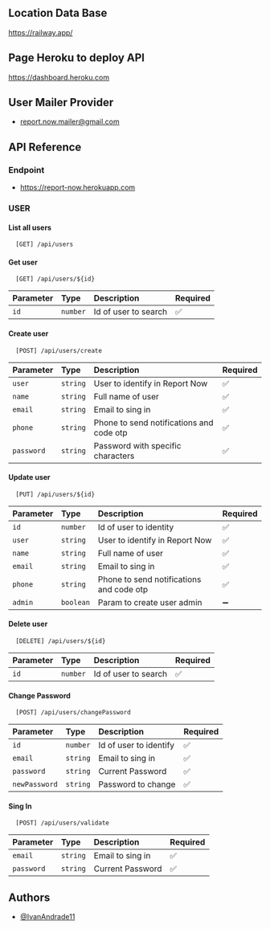 ## Location Data Base
https://railway.app/

## Page Heroku to deploy API 
https://dashboard.heroku.com

## User Mailer Provider
* report.now.mailer@gmail.com


## API Reference

### Endpoint
* https://report-now.herokuapp.com

### USER

#### List all users

```http
  [GET] /api/users
```

#### Get user

```http
  [GET] /api/users/${id}
```

| Parameter | Type     | Description                       | Required           |
| :-------- | :------- | :-------------------------------- | :----------------- |
| `id`      | `number` | Id of user to search              | :white_check_mark: |

#### Create user

```http
  [POST] /api/users/create
```

| Parameter | Type     | Description                       | Required           |
| :-------- | :------- | :-------------------------------- | :----------------- |
| `user`    | `string` | User to identify in Report Now | :white_check_mark: |
| `name`    | `string` | Full name of user | :white_check_mark: |
| `email`   | `string` | Email to sing in | :white_check_mark: |
| `phone`   | `string` | Phone to send notifications and code otp | :white_check_mark: |
| `password`| `string` | Password with specific characters | :white_check_mark: |

#### Update user

```http
  [PUT] /api/users/${id}
```

| Parameter | Type     | Description                       | Required           |
| :-------- | :------- | :-------------------------------- | :----------------- |
| `id`      | `number` | Id of user to identity | :white_check_mark: |
| `user`    | `string` | User to identify in Report Now | :white_check_mark: |
| `name`    | `string` | Full name of user | :white_check_mark: |
| `email`   | `string` | Email to sing in | :white_check_mark: |
| `phone`   | `string` | Phone to send notifications and code otp | :white_check_mark: |
| `admin`   | `boolean`| Param to create user admin |:heavy_minus_sign: |

#### Delete user

```http
  [DELETE] /api/users/${id}
```

| Parameter | Type     | Description                       | Required           |
| :-------- | :------- | :-------------------------------- | :----------------- |
| `id`      | `number` | Id of user to search              | :white_check_mark: |


#### Change Password

```http
  [POST] /api/users/changePassword
```

| Parameter | Type     | Description                       | Required           |
| :-------- | :------- | :-------------------------------- | :----------------- |
| `id`      | `number` | Id of user to identify            | :white_check_mark: |
| `email`   | `string` | Email to sing in | :white_check_mark: |
| `password` | `string` | Current Password | :white_check_mark: |
| `newPassword` | `string` | Password to change | :white_check_mark: |

#### Sing In

```http
  [POST] /api/users/validate
```

| Parameter | Type     | Description                       | Required           |
| :-------- | :------- | :-------------------------------- | :----------------- |
| `email`   | `string` | Email to sing in | :white_check_mark: |
| `password` | `string` | Current Password | :white_check_mark: |


## Authors

- [@IvanAndrade11](https://github.com/IvanAndrade11)


